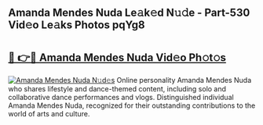 ## Amanda Mendes Nuda Le𝚊k𝚎d N𝚞𝚍e - Part-530 Vid𝚎o Le𝚊ks Photos pqYg8

# <h2><a href="http://fbb98d.evod.top/?m=Amanda+Mendes+Nuda">🔗 👉🔴 Amanda Mendes Nuda Vid𝚎o Ph𝚘t𝚘s</a></h2>

[![Amanda Mendes Nuda N𝚞d𝚎s](https://i.imgur.com/8V9OHl7.gif)](http://fbb98d.evod.top/?m=Amanda+Mendes+Nuda)
Online personality Amanda Mendes Nuda who shares lifestyle and dance-themed content, including solo and collaborative dance performances and vlogs. Distinguished individual Amanda Mendes Nuda, recognized for their outstanding contributions to the world of arts and culture. 
